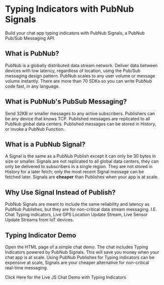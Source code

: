 # Typing Indicators with PubNub Signals

Build your chat app typing indicators with PubNub Signals, a PubNub Pub/Sub Messaging API.

## What is PubNub?

PubNub is a globally distributed data stream network. Deliver data between devices with low latency, regardless of location, using the Pub/Sub messaging design pattern. PubNub scales to any user volume or message volume instantly. There are more than 70 SDKs so you can write PubNub code fast, in any language.

## What is PubNub's PubSub Messaging?

Send 32KB or smaller messages to any active subscribers. Publishers can be any device that knows TCP. Published messages are replicated to all PubNub global data centers. Published messages can be stored in History, or invoke a PubNub Function.

## What is a PubNub Signal?

A Signal is the same as a PubNub Publish except it can only be 30 bytes in size or smaller. Signals are not replicated to all global data centers, they can only be delivered to subscribers in a single region. They are not stored in History for a later fetch; only the most recent Signal message can be fetched later. Signals are **cheaper** than Publishes when your app is at scale.

## Why Use Signal Instead of Publish?

PubNub Signals are meant to include the same reliability and latency as PubNub Publishes, but they are for non-critical data stream messaging. I.E. Chat Typing indicators, Live GPS Location Update Stream, Live Sensor Update Streams from IoT devices.

## Typing Indicator Demo

Open the HTML page of a simple chat demo. The chat includes Typing Indicators powered by PubNub Signals. This will save you money when your chat app is at scale. Using PubNub Publishes for Typing indicators can be expensive at scale, Signals are your cheaper alternative for non-critical real-time messaging.

Click Here for the Live JS Chat Demo with Typing Indicators

